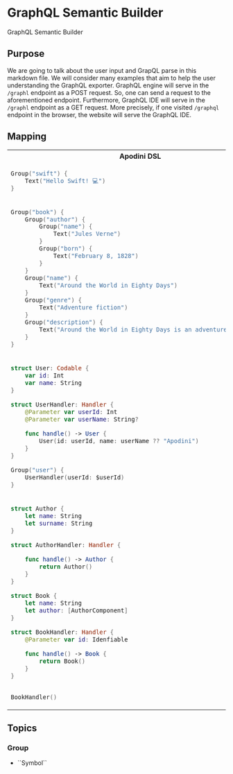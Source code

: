 # GraphQL Semantic Builder

GraphQL Semantic Builder

## Purpose

We are going to talk about the user input and GrapQL parse in this markdown file. We will consider many examples that
aim to help the user understanding the GraphQL exporter. GraphQL engine will serve in the `/graphl` endpoint as a POST
request. So, one can send a request to the aforementioned endpoint. Furthermore, GraphQL IDE will serve in the `/graphl`
endpoint as a GET request. More precisely, if one visited `/graphql` endpoint in the browser, the website will serve the
GraphQL IDE.

## Mapping

<table>
<tr>
<th>Apodini DSL</th>
<th>GraphQL Schema</th>
</tr>
<tr>
<td>

```swift
Group("swift") {
    Text("Hello Swift! 💻")
}
```

</td>
<td>

```graphql  
type Query {
   swift: String!
}
```

</td>
</tr>
<tr>
<td>

```swift
Group("book") {
    Group("author") {
        Group("name") {
            Text("Jules Verne")
        }
        Group("born") {
            Text("February 8, 1828")
        }
    }
    Group("name") {
        Text("Around the World in Eighty Days")
    }
    Group("genre") {
        Text("Adventure fiction")
    }
    Group("description") {
        Text("Around the World in Eighty Days is an adventure novel ...")
    }
}
```

</td>
<td>

```graphql  
type Author {
    name: String!
    born: String!
}

type Book {
  author: Author!
  name: String!
  genre: String!
  description: String!
}

type Query {
  book : Book 
  author : Author 
}
```

</td>
</tr>
<tr>
<td>

```swift
struct User: Codable {
    var id: Int
    var name: String
}

struct UserHandler: Handler {
    @Parameter var userId: Int
    @Parameter var userName: String?

    func handle() -> User {
        User(id: userId, name: userName ?? "Apodini")
    }
}

Group("user") {
    UserHandler(userId: $userId)
}
```

</td>
<td>

```graphql  
type User {
    id: Int!
    name: String
}

type Query {
  User(userId: Int!, userName: String) : User 
}
```

</td>
</tr>
<tr>
<td>

```swift
struct Author {
    let name: String
    let surname: String
}

struct AuthorHandler: Handler {

    func handle() -> Author {
        return Author()
    }
}

struct Book {
    let name: String
    let author: [AuthorComponent]
}

struct BookHandler: Handler {
    @Parameter var id: Idenfiable

    func handle() -> Book {
        return Book()
    }
}


BookHandler() 
```

</td>
<td>

```graphql  
type Author {
    name: String!
    surname: String!
}

type Book {
    id: ID!
    author: [Author]!
    name: String!

}

type Query {
    book : Book 
    author : Author 
}
```

</td>
</tr>
</table>


## Topics

### <!--@START_MENU_TOKEN@-->Group<!--@END_MENU_TOKEN@-->

- <!--@START_MENU_TOKEN@-->``Symbol``<!--@END_MENU_TOKEN@-->
